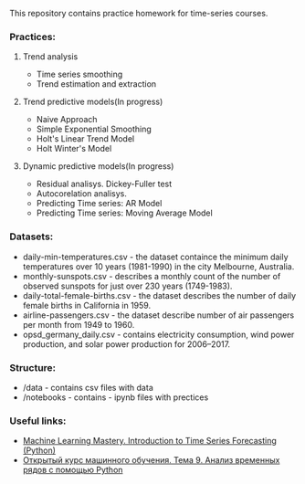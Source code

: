 This repository contains practice homework for time-series courses.

### Practices:
1. Trend analysis
    * Time series smoothing
    * Trend estimation and extraction

2. Trend predictive models(In progress)
    * Naive Approach
    * Simple Exponential Smoothing
    * Holt's Linear Trend Model
    * Holt Winter's Model


3. Dynamic predictive models(In progress)
    * Residual analisys. Dickey-Fuller test
    * Autocorelation analisys.
    * Predicting Time series: AR Model
    * Predicting Time series: Moving Average Model


### Datasets:
- daily-min-temperatures.csv - the dataset containce the minimum daily temperatures over 10 years (1981-1990) in the city Melbourne, Australia. 
- monthly-sunspots.csv - describes a monthly count of the number of observed sunspots for just over 230 years (1749-1983).
- daily-total-female-births.csv - the dataset describes the number of daily female births in California in 1959.
- airline-passengers.csv - the dataset describe number of air passengers per month from 1949 to 1960.
- opsd_germany_daily.csv - contains electricity consumption, wind power production, and solar power production for 2006–2017.

### Structure:
* /data - contains csv files with data
* /notebooks - contains - ipynb files with prectices

### Useful links:
- [Machine Learning Mastery. Introduction to Time Series Forecasting (Python)](https://machinelearningmastery.com/start-here/#timeseries)
- [Открытый курс машинного обучения. Тема 9. Анализ временных рядов с помощью Python](https://habr.com/ru/company/ods/blog/327242/)